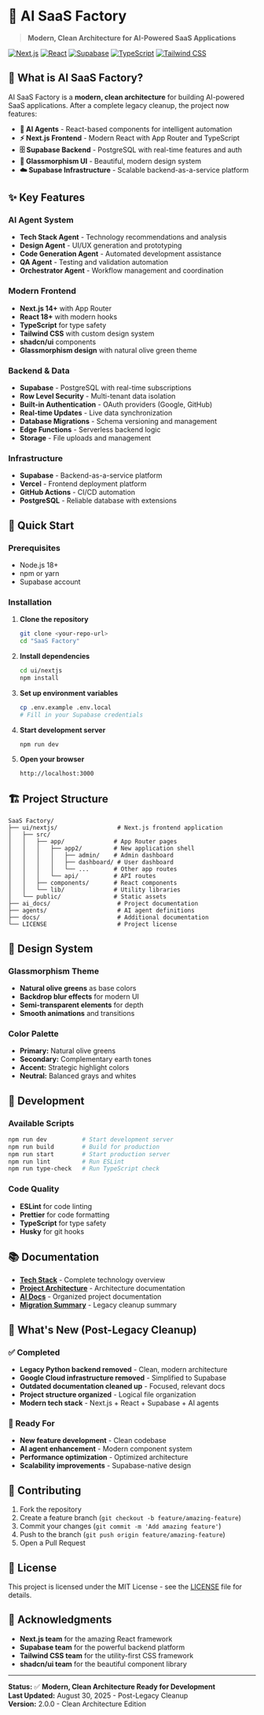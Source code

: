 # 🚀 AI SaaS Factory

> **Modern, Clean Architecture for AI-Powered SaaS Applications**

[![Next.js](https://img.shields.io/badge/Next.js-14+-black?style=for-the-badge&logo=next.js)](https://nextjs.org/)
[![React](https://img.shields.io/badge/React-18+-blue?style=for-the-badge&logo=react)](https://reactjs.org/)
[![Supabase](https://img.shields.io/badge/Supabase-Latest-green?style=for-the-badge&logo=supabase)](https://supabase.com/)
[![TypeScript](https://img.shields.io/badge/TypeScript-5+-blue?style=for-the-badge&logo=typescript)](https://www.typescriptlang.org/)
[![Tailwind CSS](https://img.shields.io/badge/Tailwind-3+-38B2AC?style=for-the-badge&logo=tailwind-css)](https://tailwindcss.com/)

## 🎯 **What is AI SaaS Factory?**

AI SaaS Factory is a **modern, clean architecture** for building AI-powered SaaS applications. After a complete legacy cleanup, the project now features:

- **🤖 AI Agents** - React-based components for intelligent automation
- **⚡ Next.js Frontend** - Modern React with App Router and TypeScript
- **🗄️ Supabase Backend** - PostgreSQL with real-time features and auth
- **🎨 Glassmorphism UI** - Beautiful, modern design system
- **☁️ Supabase Infrastructure** - Scalable backend-as-a-service platform

## ✨ **Key Features**

### **AI Agent System**
- **Tech Stack Agent** - Technology recommendations and analysis
- **Design Agent** - UI/UX generation and prototyping
- **Code Generation Agent** - Automated development assistance
- **QA Agent** - Testing and validation automation
- **Orchestrator Agent** - Workflow management and coordination

### **Modern Frontend**
- **Next.js 14+** with App Router
- **React 18+** with modern hooks
- **TypeScript** for type safety
- **Tailwind CSS** with custom design system
- **shadcn/ui** components
- **Glassmorphism design** with natural olive green theme

### **Backend & Data**
- **Supabase** - PostgreSQL with real-time subscriptions
- **Row Level Security** - Multi-tenant data isolation
- **Built-in Authentication** - OAuth providers (Google, GitHub)
- **Real-time Updates** - Live data synchronization
- **Database Migrations** - Schema versioning and management
- **Edge Functions** - Serverless backend logic
- **Storage** - File uploads and management

### **Infrastructure**
- **Supabase** - Backend-as-a-service platform
- **Vercel** - Frontend deployment platform
- **GitHub Actions** - CI/CD automation
- **PostgreSQL** - Reliable database with extensions

## 🚀 **Quick Start**

### **Prerequisites**
- Node.js 18+ 
- npm or yarn
- Supabase account

### **Installation**

1. **Clone the repository**
   ```bash
   git clone <your-repo-url>
   cd "SaaS Factory"
   ```

2. **Install dependencies**
   ```bash
   cd ui/nextjs
   npm install
   ```

3. **Set up environment variables**
   ```bash
   cp .env.example .env.local
   # Fill in your Supabase credentials
   ```

4. **Start development server**
   ```bash
   npm run dev
   ```

5. **Open your browser**
   ```
   http://localhost:3000
   ```

## 🏗️ **Project Structure**

```
SaaS Factory/
├── ui/nextjs/                 # Next.js frontend application
│   ├── src/
│   │   ├── app/              # App Router pages
│   │   │   ├── app2/         # New application shell
│   │   │   │   ├── admin/    # Admin dashboard
│   │   │   │   ├── dashboard/ # User dashboard
│   │   │   │   └── ...       # Other app routes
│   │   │   └── api/          # API routes
│   │   ├── components/       # React components
│   │   └── lib/              # Utility libraries
│   └── public/               # Static assets
├── ai_docs/                   # Project documentation
├── agents/                    # AI agent definitions
├── docs/                      # Additional documentation
└── LICENSE                    # Project license
```

## 🎨 **Design System**

### **Glassmorphism Theme**
- **Natural olive greens** as base colors
- **Backdrop blur effects** for modern UI
- **Semi-transparent elements** for depth
- **Smooth animations** and transitions

### **Color Palette**
- **Primary:** Natural olive greens
- **Secondary:** Complementary earth tones
- **Accent:** Strategic highlight colors
- **Neutral:** Balanced grays and whites

## 🔧 **Development**

### **Available Scripts**
```bash
npm run dev          # Start development server
npm run build        # Build for production
npm run start        # Start production server
npm run lint         # Run ESLint
npm run type-check   # Run TypeScript check
```

### **Code Quality**
- **ESLint** for code linting
- **Prettier** for code formatting
- **TypeScript** for type safety
- **Husky** for git hooks

## 📚 **Documentation**

- **[Tech Stack](./Tech_Stack.md)** - Complete technology overview
- **[Project Architecture](./PROJECT_ARCHITECTURE_MAPPING.md)** - Architecture documentation
- **[AI Docs](./ai_docs/)** - Organized project documentation
- **[Migration Summary](./ai_docs/PROJECT_STRUCTURE_EXTRACTION_SUMMARY.md)** - Legacy cleanup summary

## 🌟 **What's New (Post-Legacy Cleanup)**

### **✅ Completed**
- **Legacy Python backend removed** - Clean, modern architecture
- **Google Cloud infrastructure removed** - Simplified to Supabase
- **Outdated documentation cleaned up** - Focused, relevant docs
- **Project structure organized** - Logical file organization
- **Modern tech stack** - Next.js + React + Supabase + AI agents

### **🚀 Ready For**
- **New feature development** - Clean codebase
- **AI agent enhancement** - Modern component system
- **Performance optimization** - Optimized architecture
- **Scalability improvements** - Supabase-native design

## 🤝 **Contributing**

1. Fork the repository
2. Create a feature branch (`git checkout -b feature/amazing-feature`)
3. Commit your changes (`git commit -m 'Add amazing feature'`)
4. Push to the branch (`git push origin feature/amazing-feature`)
5. Open a Pull Request

## 📄 **License**

This project is licensed under the MIT License - see the [LICENSE](LICENSE) file for details.

## 🙏 **Acknowledgments**

- **Next.js team** for the amazing React framework
- **Supabase team** for the powerful backend platform
- **Tailwind CSS team** for the utility-first CSS framework
- **shadcn/ui team** for the beautiful component library

---

**Status:** ✅ **Modern, Clean Architecture Ready for Development**  
**Last Updated:** August 30, 2025 - Post-Legacy Cleanup  
**Version:** 2.0.0 - Clean Architecture Edition 
